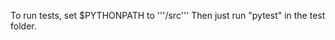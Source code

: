 To run tests, set $PYTHONPATH to 
'''<repository base>/src'''
Then just run "pytest" in the test folder.
